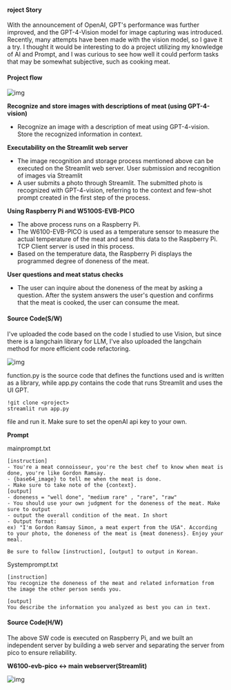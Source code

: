 #### roject Story

With the announcement of OpenAI, GPT's performance was further improved, and the GPT-4-Vision model for image capturing was introduced. Recently, many attempts have been made with the vision model, so I gave it a try. I thought it would be interesting to do a project utilizing my knowledge of AI and Prompt, and I was curious to see how well it could perform tasks that may be somewhat subjective, such as cooking meat.

#### Project flow

![img](https://maker.wiznet.io/upload/ckeditor5/453286645%5F1702631979.png)

**Recognize and store images with descriptions of meat (using GPT-4-vision)**

- Recognize an image with a description of meat using GPT-4-vision.
  Store the recognized information in context.


**Executability on the Streamlit web server**

- The image recognition and storage process mentioned above can be executed on the Streamlit web server. User submission and recognition of images via Streamlit
- A user submits a photo through Streamlit.
  The submitted photo is recognized with GPT-4-vision, referring to the context and few-shot prompt created in the first step of the process.


**Using Raspberry Pi and W5100S-EVB-PICO**

- The above process runs on a Raspberry Pi.
- The W6100-EVB-PICO is used as a temperature sensor to measure the actual temperature of the meat and send this data to the Raspberry Pi. TCP Client server is used in this process. 
- Based on the temperature data, the Raspberry Pi displays the programmed degree of doneness of the meat.


**User questions and meat status checks**

- The user can inquire about the doneness of the meat by asking a question.
  After the system answers the user's question and confirms that the meat is cooked, the user can consume the meat.

#### Source Code(S/W)

I've uploaded the code based on the code I studied to use Vision, but since there is a langchain library for LLM, I've also uploaded the langchain method for more efficient code refactoring.

![img](https://maker.wiznet.io/upload/ckeditor5/453286645%5F1702630883.png)

function.py is the source code that defines the functions used and is written as a library, while app.py contains the code that runs Streamlit and uses the UI GPT.

```plaintext
!git clone <project>
streamlit run app.py
```

file and run it. Make sure to set the openAI api key to your own.

**Prompt** 

mainprompt.txt

```plaintext
[instruction]
- You're a meat connoisseur, you're the best chef to know when meat is done, you're like Gordon Ramsay.
- {base64_image} to tell me when the meat is done.
- Make sure to take note of the {context}.
[output]
- doneness = "well done", "medium rare" , "rare", "raw"
- You should use your own judgment for the doneness of the meat. Make sure to output
- output the overall condition of the meat. In short
- Output format: 
ex) "I'm Gordon Ramsay Simon, a meat expert from the USA". According to your photo, the doneness of the meat is {meat doneness}. Enjoy your meal. 

Be sure to follow [instruction], [output] to output in Korean.
```

Systemprompt.txt

```plaintext
[instruction]
You recognize the doneness of the meat and related information from the image the other person sends you.

[output]
You describe the information you analyzed as best you can in text.
```

#### Source Code(H/W)

The above SW code is executed on Raspberry Pi, and we built an independent server by building a web server and separating the server from pico to ensure reliability.

**W6100-evb-pico <-> main webserver(Streamlit)**

![img](https://maker.wiznet.io/upload/ckeditor5/453286885%5F1702637840.png)